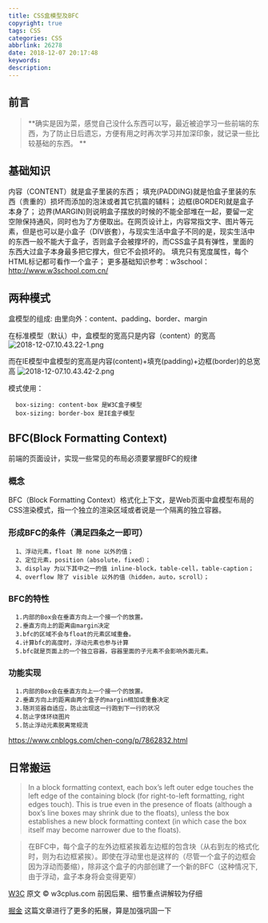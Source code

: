 ```yaml
---
title: CSS盒模型及BFC
copyright: true
tags: CSS
categories: CSS
abbrlink: 26278
date: 2018-12-07 20:17:48
keywords:
description:
---
```


## 前言
<blockquote class="blockquote-center">**确实是因为菜，感觉自己没什么东西可以写，最近被迫学习一些前端的东西，为了防止日后遗忘，方便有用之时再次学习并加深印象，就记录一些比较基础的东西。 **</blockquote>

<!-- more -->

## 基础知识
内容（CONTENT）就是盒子里装的东西；
填充(PADDING)就是怕盒子里装的东西（贵重的）损坏而添加的泡沫或者其它抗震的辅料；
边框(BORDER)就是盒子本身了；
边界(MARGIN)则说明盒子摆放的时候的不能全部堆在一起，要留一定空隙保持通风，同时也为了方便取出。在网页设计上，内容常指文字、图片等元素，但是也可以是小盒子（DIV嵌套），与现实生活中盒子不同的是，现实生活中的东西一般不能大于盒子，否则盒子会被撑坏的，而CSS盒子具有弹性，里面的东西大过盒子本身最多把它撑大，但它不会损坏的。
填充只有宽度属性，每个HTML标记都可看作一个盒子；
更多基础知识参考：w3school：http://www.w3school.com.cn/
## 两种模式
盒模型的组成:
由里向外：content、padding、border、margin

在标准模型（默认）中，盒模型的宽高只是内容（content）的宽高
![2018-12-07.10.43.22-1.png](https://raw.githubusercontent.com/Thunderforrain/picture/master/2018-12-07.10.43.22-1.png)

而在IE模型中盒模型的宽高是内容(content)+填充(padding)+边框(border)的总宽高
![2018-12-07.10.43.42-2.png](https://raw.githubusercontent.com/Thunderforrain/picture/master/2018-12-07.10.43.42-2.png)

模式使用：
~~~
  box-sizing: content-box 是W3C盒子模型
  box-sizing: border-box 是IE盒子模型
~~~
## BFC(Block Formatting Context)
前端的页面设计，实现一些常见的布局必须要掌握BFC的规律
### 概念
BFC（Block Formatting Context）格式化上下文，是Web页面中盒模型布局的CSS渲染模式，指一个独立的渲染区域或者说是一个隔离的独立容器。

### 形成BFC的条件（满足四条之一即可）

      1、浮动元素，float 除 none 以外的值； 
      2、定位元素，position（absolute，fixed）； 
      3、display 为以下其中之一的值 inline-block，table-cell，table-caption； 
      4、overflow 除了 visible 以外的值（hidden，auto，scroll）；
      
### BFC的特性

      1.内部的Box会在垂直方向上一个接一个的放置。
      2.垂直方向上的距离由margin决定
      3.bfc的区域不会与float的元素区域重叠。
      4.计算bfc的高度时，浮动元素也参与计算
      5.bfc就是页面上的一个独立容器，容器里面的子元素不会影响外面元素。
      
### 功能实现

      1.内部的Box会在垂直方向上一个接一个的放置。
      2.垂直方向上的距离由两个盒子的margin相加或重叠决定
      3.随浏览器自适应，防止出现这一行跑到下一行的状况
      4.防止字体环绕图片
      5.防止浮动元素脱离常规流
      
https://www.cnblogs.com/chen-cong/p/7862832.html
## 日常搬运

> In a block formatting context, each box’s left outer edge touches the left edge of the containing block (for right-to-left formatting, right edges touch). This is true even in the presence of floats (although a box’s line boxes may shrink due to the floats), unless the box establishes a new block formatting context (in which case the box itself may become narrower due to the floats).

> 在BFC中，每个盒子的左外边框紧挨着左边框的包含块（从右到左的格式化时，则为右边框紧挨）。即使在浮动里也是这样的（尽管一个盒子的边框会因为浮动而萎缩），除非这个盒子的内部创建了一个新的BFC（这种情况下,由于浮动，盒子本身将会变得更窄）

[W3C](https://www.w3cplus.com/css/understanding-block-formatting-contexts-in-css.html)  原文 © w3cplus.com
前因后果、细节重点讲解较为仔细

[掘金](https://juejin.im/post/5909db2fda2f60005d2093db)
这篇文章进行了更多的拓展，算是加强巩固一下
